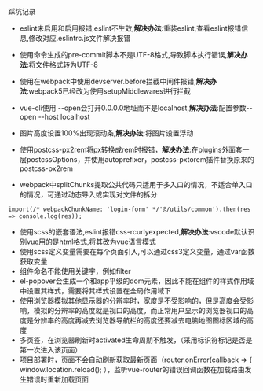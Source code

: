 踩坑记录

- eslint未启用和启用报错,eslint不生效,**解决办法**:重装eslint,查看eslint报错信息,修改对应.eslintrc.js文件解决报错
- 使用命令生成的pre-commit脚本不是UTF-8格式,导致脚本执行错误,**解决办法**:将文件格式转为UTF-8
- 使用在webpack中使用devserver.before拦截中间件报错,**解决办法**:webpack5已经改为使用setupMiddlewares进行拦截
- vue-cli使用 --open会打开0.0.0.0地址而不是localhost,**解决办法**:配置参数--open --host localhost
- 图片高度设置100%出现滚动条,**解决办法**:将图片设置浮动
- 使用postcss-px2rem将px转换成rem时报错，**解决办法**:在plugins外面套一层postcssOptions，并使用autoprefixer，postcss-pxtorem插件替换原来的postcss-px2rem

- webpack中splitChunks提取公共代码只适用于多入口的情况，不适合单入口的情况，可通过动态导入或实现对文件的拆分

```
import(/* webpackChunkName: 'login-form' */'@/utils/common').then(res => console.log(res));
```

- 使用scss的嵌套语法,eslint报错css-rcurlyexpected,**解决办法**:vscode默认识别vue用的是html格式,将其改为vue语言模式
- 使用scss定义变量需要在每个页面引入,可以通过css3定义变量，通过var函数获取变量
- 组件命名不能使用关键字，例如filter
- el-popover会生成一个和app平级的dom元素，因此不能在组件的样式作用域中设置其样式，需要将其样式设置在全局作用域下
- 使用浏览器模拟其他显示器的分辨率时，宽度是不受影响的，但是高度会受影响，模拟的分辨率的高度就是视口的高度，而正常用户显示的浏览器视口的高度是分辨率的高度再减去浏览器导航栏的高度还要减去电脑地图图标区域的高度
- 多页签，在浏览器刷新时activated生命周期不触发，（采用标识符标记是否是第一次进入该页面）
- 项目部署时，页面不会自动刷新获取最新页面（router.onError(callback => {  window.location.reload(); ），监听vue-router的错误回调函数在加载路由发生错误时重新加载页面